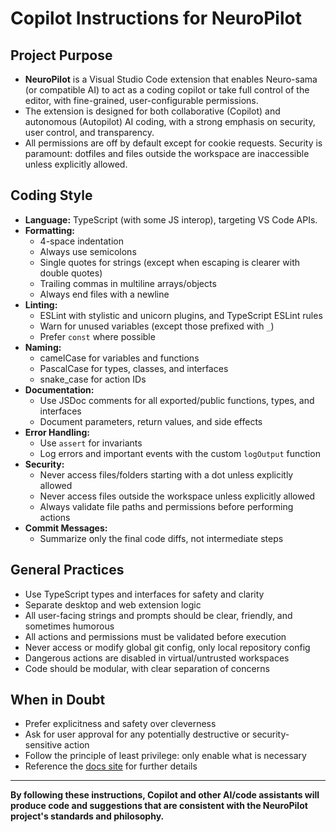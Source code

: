 # Copilot Instructions for NeuroPilot

## Project Purpose
- **NeuroPilot** is a Visual Studio Code extension that enables Neuro-sama (or compatible AI) to act as a coding copilot or take full control of the editor, with fine-grained, user-configurable permissions.
- The extension is designed for both collaborative (Copilot) and autonomous (Autopilot) AI coding, with a strong emphasis on security, user control, and transparency.
- All permissions are off by default except for cookie requests. Security is paramount: dotfiles and files outside the workspace are inaccessible unless explicitly allowed.

## Coding Style
- **Language:** TypeScript (with some JS interop), targeting VS Code APIs.
- **Formatting:**
  - 4-space indentation
  - Always use semicolons
  - Single quotes for strings (except when escaping is clearer with double quotes)
  - Trailing commas in multiline arrays/objects
  - Always end files with a newline
- **Linting:**
  - ESLint with stylistic and unicorn plugins, and TypeScript ESLint rules
  - Warn for unused variables (except those prefixed with `_`)
  - Prefer `const` where possible
- **Naming:**
  - camelCase for variables and functions
  - PascalCase for types, classes, and interfaces
  - snake_case for action IDs
- **Documentation:**
  - Use JSDoc comments for all exported/public functions, types, and interfaces
  - Document parameters, return values, and side effects
- **Error Handling:**
  - Use `assert` for invariants
  - Log errors and important events with the custom `logOutput` function
- **Security:**
  - Never access files/folders starting with a dot unless explicitly allowed
  - Never access files outside the workspace unless explicitly allowed
  - Always validate file paths and permissions before performing actions
- **Commit Messages:**
  - Summarize only the final code diffs, not intermediate steps

## General Practices
- Use TypeScript types and interfaces for safety and clarity
- Separate desktop and web extension logic
- All user-facing strings and prompts should be clear, friendly, and sometimes humorous
- All actions and permissions must be validated before execution
- Never access or modify global git config, only local repository config
- Dangerous actions are disabled in virtual/untrusted workspaces
- Code should be modular, with clear separation of concerns

## When in Doubt
- Prefer explicitness and safety over cleverness
- Ask for user approval for any potentially destructive or security-sensitive action
- Follow the principle of least privilege: only enable what is necessary
- Reference the [docs site](https://vsc-neuropilot.github.io/docs) for further details

---

**By following these instructions, Copilot and other AI/code assistants will produce code and suggestions that are consistent with the NeuroPilot project's standards and philosophy.**
